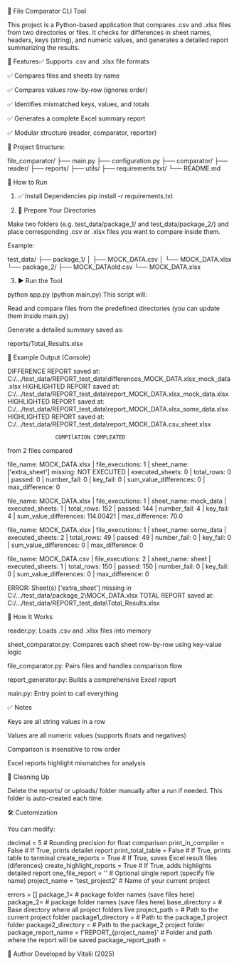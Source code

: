 📁 File Comparator CLI Tool

This project is a Python-based application that compares .csv and .xlsx files from two directories or files. It checks for differences in sheet names, headers, keys (string), and numeric values, and generates a detailed report summarizing the results.

🧩 Features✅ Supports .csv and .xlsx file formats

✅ Compares files and sheets by name

✅ Compares values row-by-row (ignores order)

✅ Identifies mismatched keys, values, and totals

✅ Generates a complete Excel summary report

✅ Modular structure (reader, comparator, reporter)

📁 Project Structure:

file_comparator/
├── main.py
├── configuration.py
├── comparator/
├── reader/
├── reports/
├── utils/
├── requirements.txt/
└── README.md


🚀 How to Run

1. ✅ Install Dependencies
pip install -r requirements.txt

2. 📂 Prepare Your Directories

Make two folders (e.g. test_data/package_1/ and test_data/package_2/) and place corresponding .csv or .xlsx files you want to compare inside them.

Example:

test_data/
├── package_1/
│   ├── MOCK_DATA.csv
│   └── MOCK_DATA.xlsx
└── package_2/
    ├── MOCK_DATAold.csv
    └── MOCK_DATA.xlsx

3. ▶️ Run the Tool
   
python app.py
(python main.py)
This script will:

Read and compare files from the predefined directories (you can update them inside main.py)

Generate a detailed summary saved as:

reports/Total_Results.xlsx


📄 Example Output (Console)

DIFFERENCE REPORT saved at: C:/.../test_data/REPORT_test_data\differences_MOCK_DATA.xlsx_mock_data.xlsx
HIGHLIGHTED REPORT saved at: C:/.../test_data/REPORT_test_data\report_MOCK_DATA.xlsx_mock_data.xlsx
HIGHLIGHTED REPORT saved at: C:/.../test_data/REPORT_test_data\report_MOCK_DATA.xlsx_some_data.xlsx
HIGHLIGHTED REPORT saved at: C:/.../test_data/REPORT_test_data\report_MOCK_DATA.csv_sheet.xlsx


                   COMPIlATION COMPLEATED

 from 2 files compared
 
file_name: MOCK_DATA.xlsx | file_executions: 1 | sheet_name: ['extra_sheet'] missing: NOT EXECUTED | executed_sheets: 0 | total_rows: 0 | passed: 0 | number_fail: 0 | key_fail: 0 | sum_value_differences: 0 | max_difference: 0 

file_name: MOCK_DATA.xlsx | file_executions: 1 | sheet_name: mock_data | executed_sheets: 1 | total_rows: 152 | passed: 144 | number_fail: 4 | key_fail: 4 | sum_value_differences: 114.00421 | max_difference: 70.0

file_name: MOCK_DATA.xlsx | file_executions: 1 | sheet_name: some_data | executed_sheets: 2 | total_rows: 49 | passed: 49 | number_fail: 0 | key_fail: 0 | sum_value_differences: 0 | max_difference: 0

file_name: MOCK_DATA.csv | file_executions: 2 | sheet_name: sheet | executed_sheets: 1 | total_rows: 150 | passed: 150 | number_fail: 0 | key_fail: 0 | sum_value_differences: 0 | max_difference: 0

ERROR: Sheet(s) ['extra_sheet'] missing in C:/.../test_data/package_2\MOCK_DATA.xlsx
TOTAL REPORT saved at: C:/.../test_data/REPORT_test_data\Total_Results.xlsx 


🧠 How It Works

reader.py: Loads .csv and .xlsx files into memory

sheet_comparator.py: Compares each sheet row-by-row using key-value logic

file_comparator.py: Pairs files and handles comparison flow

report_generator.py: Builds a comprehensive Excel report

main.py: Entry point to call everything


✅ Notes

Keys are all string values in a row

Values are all numeric values (supports floats and negatives)

Comparison is insensitive to row order

Excel reports highlight mismatches for analysis

🧼 Cleaning Up

Delete the reports/ or uploads/ folder manually after a run if needed. This folder is auto-created each time.

🛠️ Customization

You can modify:

decimal = 5                     # Rounding precision for float comparison
print_in_compiler = False       # If True, prints detailet report
print_total_table = False       # If True, prints table to terminal
create_reports = True           # If True, saves Excel result files (diferences)
create_highlight_reports = True # If True, adds highlights detailed report
one_file_report = ''            # Optional single report (specify file name)
project_name = 'test_project2'  # Name of your current project

errors = []
package_1=                                     # package folder names (save files here)
package_2=                                     # package folder names (save files here)
base_directory =                               # Base directory where all project folders live
project_path =                                 # Path to the current project folder
package1_directory =                           # Path to the package_1 project folder
package2_directory =                           # Path to the package_2 project folder
package_report_name = f'REPORT_{project_name}' # Folder and path where the report will be saved
package_report_path = 

📌 Author
Developed by Vitalii (2025)

